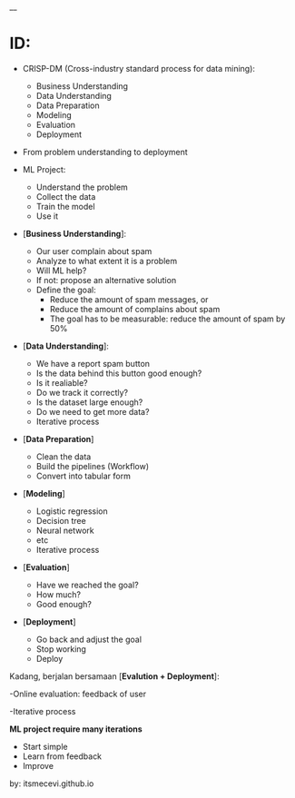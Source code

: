 __

# ID:

* CRISP-DM (Cross-industry standard process for data mining):
   * Business Understanding
   * Data Understanding
   * Data Preparation
   * Modeling
   * Evaluation
   * Deployment

* From problem understanding to deployment
* ML Project:
  * Understand the problem
  * Collect the data
  * Train the model
  * Use it
 
* [**Business Understanding**]:
    * Our user complain about spam
    * Analyze to what extent it is a problem
    * Will ML help?
    * If not: propose an alternative solution
    *  Define the goal:
        * Reduce the amount of spam messages, or
        * Reduce the amount of complains about spam
        * The goal has to be measurable: reduce the amount of spam by 50%
 

* [**Data Understanding**]:
  * We have a report spam button
  * Is the data behind this button good enough?
  * Is it realiable?
  * Do we track it correctly?
  * Is the dataset large enough?
  * Do we need to get more data?
  * Iterative process


* [**Data Preparation**]
  * Clean the data
  * Build the pipelines (Workflow)
  * Convert into tabular form


* [**Modeling**]
  * Logistic regression
  * Decision tree
  * Neural network
  * etc
  * Iterative process
 
* [**Evaluation**]
  * Have we reached the goal?
  * How much?
  * Good enough?
 
* [**Deployment**]
  * Go back and adjust the goal
  * Stop working
  * Deploy

Kadang, berjalan bersamaan [**Evalution + Deployment**]:

-Online evaluation: feedback of user

-Iterative process

**ML project require many iterations**

* Start simple
* Learn from feedback
* Improve

by: itsmecevi.github.io
